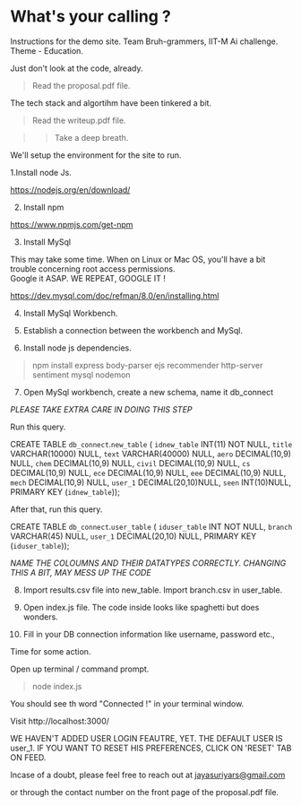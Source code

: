 # What's your calling ?

Instructions for the demo site. Team Bruh-grammers, IIT-M Ai challenge. Theme - Education.

 Just don't look at the code, already.

> Read the proposal.pdf file.

The tech stack and algortihm have been tinkered a bit.

> Read the writeup.pdf file.

> > Take a deep breath.

We'll setup the environment for the site to run.

1.Install node Js.

 https://nodejs.org/en/download/
 
2. Install npm

https://www.npmjs.com/get-npm
 
3. Install MySql 

This may take some time. When on Linux or Mac OS, you'll have a bit trouble concerning root access permissions.  
Google it ASAP. WE REPEAT, GOOGLE IT ! 

https://dev.mysql.com/doc/refman/8.0/en/installing.html

4. Install MySql Workbench.

5. Establish a connection between the workbench and MySql.

6. Install node js dependencies.
> npm install express body-parser ejs recommender http-server sentiment mysql nodemon

7. Open MySql workbench, create a new schema, name it db_connect
 
 *PLEASE TAKE EXTRA CARE IN DOING THIS STEP*
 

 Run this query.
 

CREATE TABLE `db_connect`.`new_table` (
 `idnew_table` INT(11) NOT NULL,
 `title` VARCHAR(10000) NULL,
 `text` VARCHAR(40000) NULL,
 `aero` DECIMAL(10,9) NULL,
`chem` DECIMAL(10,9) NULL,
`civil` DECIMAL(10,9) NULL,
`cs` DECIMAL(10,9) NULL,
`ece` DECIMAL(10,9) NULL,
`eee` DECIMAL(10,9) NULL,
`mech` DECIMAL(10,9) NULL,
`user_1` DECIMAL(20,10)NULL,
`seen` INT(10)NULL,
 PRIMARY KEY (`idnew_table`));

After that, run this query.

CREATE TABLE `db_connect`.`user_table` (
  `iduser_table` INT NOT NULL,
  `branch` VARCHAR(45) NULL,
  `user_1` DECIMAL(20,10) NULL,
  PRIMARY KEY (`iduser_table`));

 

 *NAME THE COLOUMNS AND THEIR DATATYPES CORRECTLY. CHANGING THIS A BIT, MAY MESS UP THE CODE* 
 
 
 8. Import results.csv file into new_table. Import branch.csv in user_table.

 9. Open index.js file. The code inside looks like spaghetti but does wonders.
 
 10. Fill in your DB connection information like username, password etc.,
 
Time for some action.
 
 Open up terminal / command prompt.
 
> node index.js

You should see th word "Connected !" in your terminal window.

Visit http://localhost:3000/

WE HAVEN'T ADDED USER LOGIN FEAUTRE, YET. THE DEFAULT USER IS user_1. IF YOU WANT TO RESET HIS PREFERENCES, CLICK ON 'RESET' TAB ON FEED.

 
 Incase of a doubt, please feel free to reach out at jayasuriyars@gmail.com
 
 or through the contact number on the front page of the proposal.pdf file.
 
 
